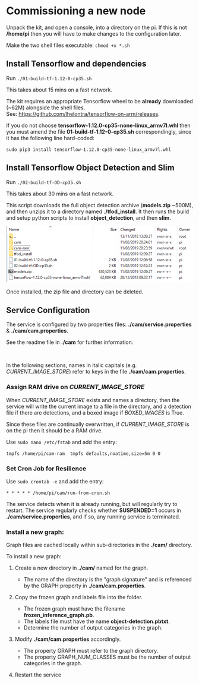 # Commissioning a new node

Unpack the kit, and open a console, into a directory on the pi. 
If this is not **/home/pi** then you will have to make changes to the configuration later.

Make the two shell files executable: `chmod +x *.sh`

## Install Tensorflow and dependencies

Run `./01-build-tf-1.12-0-cp35.sh`

This takes about 15 mins on a fast network.

The kit requires an appropriate Tensorflow wheel to be **already** downloaded (~62M) alongside the shell files.<br>
See: https://github.com/lhelontra/tensorflow-on-arm/releases.

If you do not choose **tensorflow-1.12.0-cp35-none-linux_armv7l.whl** then you must 
amend the file **01-build-tf-1.12-0-cp35.sh** correspondingly, since it has the following line hard-coded:

    sudo pip3 install tensorflow-1.12.0-cp35-none-linux_armv7l.whl


## Install Tensorflow Object Detection and Slim

Run `./02-build-tf-OD-cp35.sh`<br>

This takes about 30 mins on a fast network.

This script downloads the full object detection archive (**models.zip** ~500M), and then unzips it to a directory named **./tfod_install**.
It then runs the build and setup python scripts to install **object_detection**, and then **slim**.

![after install](home-directory.png)

Once installed, the zip file and directory can be deleted.


## Service Configuration

The service is configured by two properties files: **./cam/service.properties** & **./cam/cam.properties**. 

See the readme file in **./cam** for further information.

<br>

In the following sections, names in italic capitals (e.g. *CURRENT_IMAGE_STORE*) refer to keys in the file **./cam/cam.properties**.


### Assign RAM drive on *CURRENT_IMAGE_STORE*

When *CURRENT_IMAGE_STORE* exists and names a directory, 
then the service will write the current image to a file in the directory,
and a detection file if there are detections,
and a boxed image if *BOXED_IMAGES* is True.

Since these files are continually overwritten, if *CURRENT_IMAGE_STORE* is on the pi then it should be a RAM drive.

Use `sudo nano /etc/fstab` and add the entry:

    tmpfs /home/pi/cam-ram  tmpfs defaults,noatime,size=5m 0 0


### Set Cron Job for Resilience 

Use `sudo crontab -e` and add the entry:

    * * * * * /home/pi/cam/run-from-cron.sh

The service detects when it is already running, but will regularly try to restart.
The service regularly checks whether **SUSPENDED=1** occurs in **./cam/service.properties**, and if so, any running service is terminated.



### Install a new graph:

Graph files are cached locally within sub-directories in the **./cam/** directory.

To install a new graph:

1. Create a new directory in **./cam/** named for the graph.
    *  The name of the directory is the "graph signature" and is referenced by the GRAPH property in **./cam/cam.properties**.

2. Copy the frozen graph and labels file into the folder.
    *  The frozen graph must have the filename **frozen_inference_graph.pb**.
    *  The labels file must have the name **object-detection.pbtxt**.
    *  Determine the number of output categories in the graph.

3. Modify **./cam/cam.properties** accordingly.
    *  The property GRAPH must refer to the graph directory.
    *  The property GRAPH_NUM_CLASSES must be the number of output categories in the graph.

4. Restart the service

